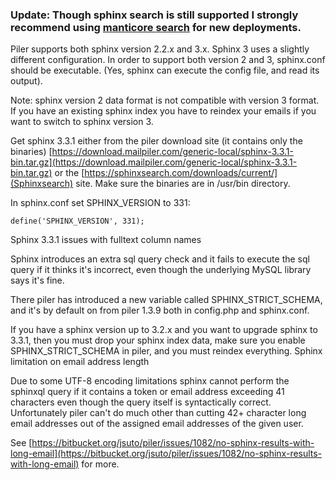 ### Update: Though sphinx search is still supported I strongly recommend using [manticore search](/manticore-search/) for new deployments.


Piler supports both sphinx version 2.2.x and 3.x. Sphinx 3 uses a slightly different configuration. In order to support both version 2 and 3, sphinx.conf should be executable. (Yes, sphinx can execute the config file, and read its output).

Note: sphinx version 2 data format is not compatible with version 3 format. If you have an existing sphinx index you have to reindex your emails if you want to switch to sphinx version 3.

Get sphinx 3.3.1 either from the piler download site (it contains only the binaries) [https://download.mailpiler.com/generic-local/sphinx-3.3.1-bin.tar.gz](https://download.mailpiler.com/generic-local/sphinx-3.3.1-bin.tar.gz) or the [https://sphinxsearch.com/downloads/current/](Sphinxsearch) site. Make sure the binaries are in /usr/bin directory.

In sphinx.conf set SPHINX_VERSION to 331:

```
define('SPHINX_VERSION', 331);
```

Sphinx 3.3.1 issues with fulltext column names

Sphinx introduces an extra sql query check and it fails to execute the sql query if it thinks it's incorrect, even though the underlying MySQL library says it's fine.

There piler has introduced a new variable called SPHINX_STRICT_SCHEMA, and it's by default on from piler 1.3.9 both in config.php and sphinx.conf.

If you have a sphinx version up to 3.2.x and you want to upgrade sphinx to 3.3.1, then you must drop your sphinx index data, make sure you enable SPHINX_STRICT_SCHEMA in piler, and you must reindex everything.
Sphinx limitation on email address length

Due to some UTF-8 encoding limitations sphinx cannot perform the sphinxql query if it contains a token or email address exceeding 41 characters even though the query itself is syntactically correct. Unfortunately piler can't do much other than cutting 42+ character long email addresses out of the assigned email addresses of the given user.

See [https://bitbucket.org/jsuto/piler/issues/1082/no-sphinx-results-with-long-email](https://bitbucket.org/jsuto/piler/issues/1082/no-sphinx-results-with-long-email) for more.
